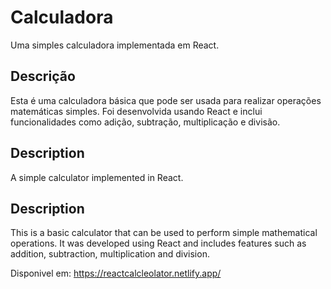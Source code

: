 # Calculadora

Uma simples calculadora implementada em React.

## Descrição

Esta é uma calculadora básica que pode ser usada para realizar operações matemáticas simples. Foi desenvolvida usando React e inclui funcionalidades como adição, subtração, multiplicação e divisão.

## Description

A simple calculator implemented in React.

## Description

This is a basic calculator that can be used to perform simple mathematical operations. It was developed using React and includes features such as addition, subtraction, multiplication and division.

Disponivel em:
https://reactcalcleolator.netlify.app/